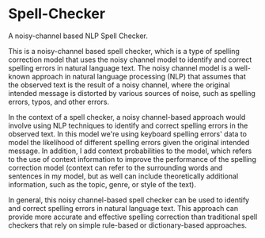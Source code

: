 # Spell-Checker
A noisy-channel based NLP Spell Checker.

This is a noisy-channel based spell checker, which is a type of spelling correction model that uses the noisy channel model to identify and correct spelling errors in natural language text. The noisy channel model is a well-known approach in natural language processing (NLP) that assumes that the observed text is the result of a noisy channel, where the original intended message is distorted by various sources of noise, such as spelling errors, typos, and other errors.

In the context of a spell checker, a noisy channel-based approach would involve using NLP techniques to identify and correct spelling errors in the observed text. In this model we're using keyboard spelling errors' data to  model the likelihood of different spelling errors given the original intended message. In addition, I add context probabilities to the model, which refers to the use of context information to improve the performance of the spelling correction model (context can refer to the surrounding words and sentences in my model, but as well can include theoretically additional information, such as the topic, genre, or style of the text).

In general, this noisy channel-based spell checker can be used to identify and correct spelling errors in natural language text. This approach can provide more accurate and effective spelling correction than traditional spell checkers that rely on simple rule-based or dictionary-based approaches.
